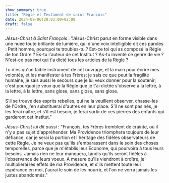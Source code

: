 ```yaml
---
show_summary: true
title: "Règle et Testament de saint François"
date: 2024-09-06T20:03:00+02:00
draft: false
---
```


*Jésus-Christ à Saint François* : "Jésus-Christ parut en forme visible dans une nuée toute brillante de lumière, qui d'une voix intelligible dit ces paroles : Petit homme, pourquoi te troubles-tu ? Est-ce toi qui as composé la Règle de ton Ordre ? Es-tu l'auteur de cet Institut ? As-tu inventé ce genre de vie ? N'est-ce pas moi qui t'a dicté tous les articles de la Règle ? 

Tu n'es qu'un faible instrument de cet ouvrage, et la main pour écrire mes volontés, et les manifester à tes Frères; je sais ce que peut la fragilité humaine, je sais aussi le secours que je lui veux donner pour la soutenir; c'est pourquoi je veux que la Règle que je t'ai dictée s'observe à la lettre, à la lettre, à la lettre, sans glose, sans glose, sans glose. 

S'il se trouve des esprits rebelles, qui ne la veuillent observer, chasse-les de l'Ordre, j'en substituerai d'autres en leur place. S'il ne sont pas nés, je les ferai naître, et s'il est besoin, je ferai sortir de ces pierres des enfants qui garderont cet Institut."

*Jésus-Christ lui dit aussi* : "François, tes Frères tremblent de crainte, où il n'y a pas sujet d'appréhender. Ma Providence triomphera toujours de leur défiance, car je serai la portion et l'héritage des fidèles observateurs de cette Règle. Je ne veux pas qu'ils s'embarassent dans le soin des choses temporelles, parce que je m'établis leur Econome, qui pourvoira à tous leurs besoins. Jamais rien ne leur manquera, tandis qu'ils seront fidèles à l'observance de leurs voeux. A mesure qu'ils viendront à croître, je multiplierai les effets de ma Providence, et s'ils mettent toute leur espérance en moi, j'aurai le soin de les nourrir, et l'on ne verra jamais les justes abandonnés."


